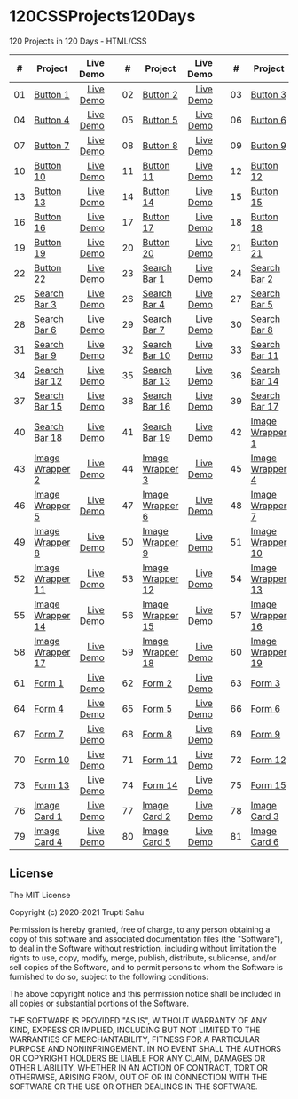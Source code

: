 # 120CSSProjects120Days
120 Projects in 120 Days - HTML/CSS

|  #  | Project | Live Demo |        |  #  | Project | Live Demo |        |  #  | Project | Live Demo |
| --- |---------| ---------:| ------ | --- |---------| ---------:| ------ | --- |---------| ---------:|
| 01  | [Button 1](https://github.com/TruptiSahu/120CSSProjects120Days/tree/master/1.Button/btn-1)                             | [Live Demo](https://codepen.io/TruptiSahu/pen/dypYzoQ)               || 02  | [Button 2](https://github.com/TruptiSahu/120CSSProjects120Days/tree/master/1.Button/btn-2)                             | [Live Demo](https://codepen.io/TruptiSahu/pen/rNMOzxY)  || 03  | [Button 3](https://github.com/TruptiSahu/120CSSProjects120Days/tree/master/1.Button/btn-3)                             | [Live Demo](https://codepen.io/TruptiSahu/pen/oNzjezJ)
| 04  | [Button 4](https://github.com/TruptiSahu/120CSSProjects120Days/tree/master/1.Button/btn-4)                             | [Live Demo](https://codepen.io/TruptiSahu/pen/LYRpjxM) || 05  | [Button 5](https://github.com/TruptiSahu/120CSSProjects120Days/tree/master/1.Button/btn-5)                             | [Live Demo](https://codepen.io/TruptiSahu/pen/PoGPKpq) | | 06  | [Button 6](https://github.com/TruptiSahu/120CSSProjects120Days/tree/master/1.Button/btn-6)                             | [Live Demo](https://codepen.io/TruptiSahu/pen/XWjmaME) 
| 07  | [Button 7](https://github.com/TruptiSahu/120CSSProjects120Days/tree/master/1.Button/btn-7)                             | [Live Demo](https://codepen.io/TruptiSahu/pen/GRjpvvg) | | 08  | [Button 8](https://github.com/TruptiSahu/120CSSProjects120Days/tree/master/1.Button/btn-8)                             | [Live Demo](https://codepen.io/TruptiSahu/pen/qBaOXXL) || 09  | [Button 9](https://github.com/TruptiSahu/120CSSProjects120Days/tree/master/1.Button/btn-9)                             | [Live Demo](https://codepen.io/TruptiSahu/pen/jOMbLGm) 
| 10  | [Button 10](https://github.com/TruptiSahu/120CSSProjects120Days/tree/master/1.Button/btn-10)                             | [Live Demo](https://codepen.io/TruptiSahu/pen/RwGWZjb) || 11  | [Button 11](https://github.com/TruptiSahu/120CSSProjects120Days/tree/master/1.Button/btn-11)                             | [Live Demo](https://codepen.io/TruptiSahu/pen/MWjavOO) || 12  | [Button 12](https://github.com/TruptiSahu/120CSSProjects120Days/tree/master/1.Button/btn-12)                             | [Live Demo](https://codepen.io/TruptiSahu/pen/rNMOzYv)
| 13  | [Button 13](https://github.com/TruptiSahu/120CSSProjects120Days/tree/master/1.Button/btn-13)                             | [Live Demo](https://codepen.io/TruptiSahu/pen/abmvyER) || 14  | [Button 14](https://github.com/TruptiSahu/120CSSProjects120Days/tree/master/1.Button/btn-14)                             | [Live Demo](https://codepen.io/TruptiSahu/pen/RwGWZQw) || 15  | [Button 15](https://github.com/TruptiSahu/120CSSProjects120Days/tree/master/1.Button/btn-15)                             | [Live Demo](https://codepen.io/TruptiSahu/pen/xxEwLYQ) 
| 16  | [Button 16](https://github.com/TruptiSahu/120CSSProjects120Days/tree/master/1.Button/btn-16)                             | [Live Demo](https://codepen.io/TruptiSahu/pen/OJRyjvN) || 17  | [Button 17](https://github.com/TruptiSahu/120CSSProjects120Days/tree/master/1.Button/btn-17)                             | [Live Demo](https://codepen.io/TruptiSahu/pen/zYKvdWJ) || 18  | [Button 18](https://github.com/TruptiSahu/120CSSProjects120Days/tree/master/1.Button/btn-18)                             | [Live Demo](https://codepen.io/TruptiSahu/pen/RwGWZJN)
| 19  | [Button 19](https://github.com/TruptiSahu/120CSSProjects120Days/tree/master/1.Button/btn-19)                             | [Live Demo](https://codepen.io/TruptiSahu/pen/YzGyxjK) || 20  | [Button 20](https://github.com/TruptiSahu/120CSSProjects120Days/tree/master/1.Button/btn-20)                             | [Live Demo](https://codepen.io/TruptiSahu/pen/yLaYoxv) || 21  | [Button 21](https://github.com/TruptiSahu/120CSSProjects120Days/tree/master/1.Button/btn-21)                             | [Live Demo](https://codepen.io/TruptiSahu/pen/MWjavPV) 
| 22  | [Button 22](https://github.com/TruptiSahu/120CSSProjects120Days/tree/master/1.Button/btn-22)                             | [Live Demo](https://codepen.io/TruptiSahu/pen/abmvyQX) || 23  | [Search Bar 1](https://github.com/TruptiSahu/120CSSProjects120Days/tree/master/2.Search%20Bar/searchBar-1)                             | [Live Demo](https://codepen.io/TruptiSahu/pen/RwGWLba) || 24  | [Search Bar 2](https://github.com/TruptiSahu/120CSSProjects120Days/tree/master/2.Search%20Bar/searchBar-2)                             | [Live Demo](https://codepen.io/TruptiSahu/pen/rNMOGjb)
| 25  | [Search Bar 3](https://github.com/TruptiSahu/120CSSProjects120Days/tree/master/2.Search%20Bar/searchBar-3)                             | [Live Demo](https://codepen.io/TruptiSahu/pen/PoGPJpK) || 26  | [Search Bar 4](https://github.com/TruptiSahu/120CSSProjects120Days/tree/master/2.Search%20Bar/searchBar-4)                             | [Live Demo](https://codepen.io/TruptiSahu/pen/WNGQZOJ) || 27  | [Search Bar 5](https://github.com/TruptiSahu/120CSSProjects120Days/tree/master/2.Search%20Bar/searchBar-5)                             | [Live Demo](https://codepen.io/TruptiSahu/pen/JjRYrLY) 
| 28  | [Search Bar 6](https://github.com/TruptiSahu/120CSSProjects120Days/tree/master/2.Search%20Bar/searchBar-6)                             | [Live Demo](https://codepen.io/TruptiSahu/pen/BaLowvV) || 29  | [Search Bar 7](https://github.com/TruptiSahu/120CSSProjects120Days/tree/master/2.Search%20Bar/searchBar-7)                             | [Live Demo](https://codepen.io/TruptiSahu/pen/LYRpzvx) || 30  | [Search Bar 8](https://github.com/TruptiSahu/120CSSProjects120Days/tree/master/2.Search%20Bar/searchBar-8)                             | [Live Demo](https://codepen.io/TruptiSahu/pen/GRjpMaQ)
| 31  | [Search Bar 9](https://github.com/TruptiSahu/120CSSProjects120Days/tree/master/2.Search%20Bar/searchBar-9)                             | [Live Demo](https://codepen.io/TruptiSahu/pen/jOMbGjJ) || 32  | [Search Bar 10](https://github.com/TruptiSahu/120CSSProjects120Days/tree/master/2.Search%20Bar/searchBar-10)                             | [Live Demo](https://codepen.io/TruptiSahu/pen/yLaYPBm) || 33  | [Search Bar 11](https://github.com/TruptiSahu/120CSSProjects120Days/tree/master/2.Search%20Bar/searchBar-11)                             | [Live Demo](https://codepen.io/TruptiSahu/pen/ZEpbapb) 
| 34  | [Search Bar 12](https://github.com/TruptiSahu/120CSSProjects120Days/tree/master/2.Search%20Bar/searchBar-12)                             | [Live Demo](https://codepen.io/TruptiSahu/pen/NWRGwRm) || 35  | [Search Bar 13](https://github.com/TruptiSahu/120CSSProjects120Days/tree/master/2.Search%20Bar/searchBar-13)                             | [Live Demo](https://codepen.io/TruptiSahu/pen/QWKjOGX) || 36  | [Search Bar 14](https://github.com/TruptiSahu/120CSSProjects120Days/tree/master/2.Search%20Bar/searchBar-14)                             | [Live Demo](https://codepen.io/TruptiSahu/pen/poEjdeo)
| 37  | [Search Bar 15](https://github.com/TruptiSahu/120CSSProjects120Days/tree/master/2.Search%20Bar/searchBar-15)                             | [Live Demo](https://codepen.io/TruptiSahu/pen/mdrepae) || 38  | [Search Bar 16](https://github.com/TruptiSahu/120CSSProjects120Days/tree/master/2.Search%20Bar/searchBar-16)                             | [Live Demo](https://codepen.io/TruptiSahu/pen/BaLoJMp) || 39  | [Search Bar 17](https://github.com/TruptiSahu/120CSSProjects120Days/tree/master/2.Search%20Bar/searchBar-17)                             | [Live Demo](https://codepen.io/TruptiSahu/pen/zYKvpeM) 
| 40  | [Search Bar 18](https://github.com/TruptiSahu/120CSSProjects120Days/tree/master/2.Search%20Bar/searchBar-18)                             | [Live Demo](https://codepen.io/TruptiSahu/pen/QWKjaoq) || 41  | [Search Bar 19](https://github.com/TruptiSahu/120CSSProjects120Days/tree/master/2.Search%20Bar/searchBar-19)                             | [Live Demo](https://codepen.io/TruptiSahu/pen/xxEwpNe) || 42  | [Image Wrapper 1](https://github.com/TruptiSahu/120CSSProjects120Days/tree/master/3.Image%20Wrapper/img-wrapper-1)                             | [Live Demo](https://codepen.io/TruptiSahu/pen/xxEwYwo)
| 43  | [Image Wrapper 2](https://github.com/TruptiSahu/120CSSProjects120Days/tree/master/3.Image%20Wrapper/img-wrapper-2)                             | [Live Demo](https://codepen.io/TruptiSahu/pen/jOMbZWz) || 44  | [Image Wrapper 3](https://github.com/TruptiSahu/120CSSProjects120Days/tree/master/3.Image%20Wrapper/img-wrapper-3)                             | [Live Demo](https://codepen.io/TruptiSahu/pen/dypYdMY) || 45  | [Image Wrapper 4](https://github.com/TruptiSahu/120CSSProjects120Days/tree/master/3.Image%20Wrapper/img-wrapper-4)                             | [Live Demo](https://codepen.io/TruptiSahu/pen/MWjaQyP) 
| 46  | [Image Wrapper 5](https://github.com/TruptiSahu/120CSSProjects120Days/tree/master/3.Image%20Wrapper/img-wrapper-5)                             | [Live Demo](https://codepen.io/TruptiSahu/pen/XWjmZKG) || 47  | [Image Wrapper 6](https://github.com/TruptiSahu/120CSSProjects120Days/tree/master/3.Image%20Wrapper/img-wrapper-6)                             | [Live Demo](https://codepen.io/TruptiSahu/pen/OJRyQRg) || 48  | [Image Wrapper 7](https://github.com/TruptiSahu/120CSSProjects120Days/tree/master/3.Image%20Wrapper/img-wrapper-7)                             | [Live Demo](https://codepen.io/TruptiSahu/pen/MWjaQjz)
| 49  | [Image Wrapper 8](https://github.com/TruptiSahu/120CSSProjects120Days/tree/master/3.Image%20Wrapper/img-wrapper-8)                             | [Live Demo](https://codepen.io/TruptiSahu/pen/NWRGyby) || 50  | [Image Wrapper 9](https://github.com/TruptiSahu/120CSSProjects120Days/tree/master/3.Image%20Wrapper/img-wrapper-9)                             | [Live Demo](https://codepen.io/TruptiSahu/pen/eYdpVgx) || 51  | [Image Wrapper 10](https://github.com/TruptiSahu/120CSSProjects120Days/tree/master/3.Image%20Wrapper/img-wrapper-10)                             | [Live Demo](https://codepen.io/TruptiSahu/pen/YzGyeZW) 
| 52  | [Image Wrapper 11](https://github.com/TruptiSahu/120CSSProjects120Days/tree/master/3.Image%20Wrapper/img-wrapper-11)                             | [Live Demo](https://codepen.io/TruptiSahu/pen/VwKvQWj) || 53  | [Image Wrapper 12](https://github.com/TruptiSahu/120CSSProjects120Days/tree/master/3.Image%20Wrapper/img-wrapper-12)                             | [Live Demo](https://codepen.io/TruptiSahu/pen/ZEpbrXP) || 54  | [Image Wrapper 13](https://github.com/TruptiSahu/120CSSProjects120Days/tree/master/3.Image%20Wrapper/img-wrapper-13)                             | [Live Demo](https://codepen.io/TruptiSahu/pen/BaLoYmJ)
| 55  | [Image Wrapper 14](https://github.com/TruptiSahu/120CSSProjects120Days/tree/master/3.Image%20Wrapper/img-wrapper-14)                             | [Live Demo](https://codepen.io/TruptiSahu/pen/qBaOxxb) || 56  | [Image Wrapper 15](https://github.com/TruptiSahu/120CSSProjects120Days/tree/master/3.Image%20Wrapper/img-wrapper-15)                             | [Live Demo](https://codepen.io/TruptiSahu/pen/vYXNdRx) || 57  | [Image Wrapper 16](https://github.com/TruptiSahu/120CSSProjects120Days/tree/master/3.Image%20Wrapper/img-wrapper-16)                             | [Live Demo](https://codepen.io/TruptiSahu/pen/KKgdQeb) 
| 58  | [Image Wrapper 17](https://github.com/TruptiSahu/120CSSProjects120Days/tree/master/3.Image%20Wrapper/img-wrapper-17)                             | [Live Demo](https://codepen.io/TruptiSahu/pen/yLaYvQr) || 59  | [Image Wrapper 18](https://github.com/TruptiSahu/120CSSProjects120Days/tree/master/3.Image%20Wrapper/img-wrapper-18)                             | [Live Demo](https://codepen.io/TruptiSahu/pen/bGwVLOj) || 60  | [Image Wrapper 19](https://github.com/TruptiSahu/120CSSProjects120Days/tree/master/3.Image%20Wrapper/img-wrapper-19)                             | [Live Demo](https://codepen.io/TruptiSahu/pen/OJRyQqZ)
| 61  | [Form 1](https://github.com/TruptiSahu/120CSSProjects120Days/tree/master/4.Form/form-1)                             | [Live Demo](https://codepen.io/TruptiSahu/pen/ExgVQqP) || 62  | [Form 2](https://github.com/TruptiSahu/120CSSProjects120Days/tree/master/4.Form/form-2)                             | [Live Demo](https://codepen.io/TruptiSahu/pen/OJRyvPw) || 63  | [Form 3](https://github.com/TruptiSahu/120CSSProjects120Days/tree/master/4.Form/form-3)                             | [Live Demo](https://codepen.io/TruptiSahu/pen/zYKvWGq)
| 64  | [Form 4](https://github.com/TruptiSahu/120CSSProjects120Days/tree/master/4.Form/form-4)                             | [Live Demo](https://codepen.io/TruptiSahu/pen/PoGPRqB) || 65  | [Form 5](https://github.com/TruptiSahu/120CSSProjects120Days/tree/master/4.Form/form-5)                             | [Live Demo](https://codepen.io/TruptiSahu/pen/LYRpdpy) || 66  | [Form 6](https://github.com/TruptiSahu/120CSSProjects120Days/tree/master/4.Form/form-6)                             | [Live Demo](https://codepen.io/TruptiSahu/pen/YzGyaWY)
| 67  | [Form 7](https://github.com/TruptiSahu/120CSSProjects120Days/tree/master/4.Form/form-7)                             | [Live Demo](https://codepen.io/TruptiSahu/pen/KKgdogO) || 68  | [Form 8](https://github.com/TruptiSahu/120CSSProjects120Days/tree/master/4.Form/form-8)                             | [Live Demo](https://codepen.io/TruptiSahu/pen/oNzjqBG) || 69  | [Form 9](https://github.com/TruptiSahu/120CSSProjects120Days/tree/master/4.Form/form-9)                             | [Live Demo](https://codepen.io/TruptiSahu/pen/OJRyvpa)
| 70  | [Form 10](https://github.com/TruptiSahu/120CSSProjects120Days/tree/master/4.Form/form-10)                             | [Live Demo](https://codepen.io/TruptiSahu/pen/KKgdoqK) || 71  | [Form 11](https://github.com/TruptiSahu/120CSSProjects120Days/tree/master/4.Form/form-11)                             | [Live Demo](https://codepen.io/TruptiSahu/pen/QWKjmge) || 72  | [Form 12](https://github.com/TruptiSahu/120CSSProjects120Days/tree/master/4.Form/form-12)                             | [Live Demo](https://codepen.io/TruptiSahu/pen/YzGyaxa)
| 73  | [Form 13](https://github.com/TruptiSahu/120CSSProjects120Days/tree/master/4.Form/form-13)                             | [Live Demo](https://codepen.io/TruptiSahu/pen/KKgdoXK) || 74  | [Form 14](https://github.com/TruptiSahu/120CSSProjects120Days/tree/master/4.Form/form-14)                             | [Live Demo](https://codepen.io/TruptiSahu/pen/LYRpdOO) || 75  | [Form 15](https://github.com/TruptiSahu/120CSSProjects120Days/tree/master/4.Form/form-15)                             | [Live Demo](https://codepen.io/TruptiSahu/pen/mdrexpG)
| 76  | [Image Card 1](https://github.com/TruptiSahu/120CSSProjects120Days/tree/master/5.Image%20Card/img-card-1)                             | [Live Demo](https://codepen.io/TruptiSahu/pen/XWjmExR) || 77  | [Image Card 2](https://github.com/TruptiSahu/120CSSProjects120Days/tree/master/5.Image%20Card/img-card-2)                             | [Live Demo](https://codepen.io/TruptiSahu/pen/LYRpdqm) || 78  | [Image Card 3](https://github.com/TruptiSahu/120CSSProjects120Days/tree/master/5.Image%20Card/img-card-3)                             | [Live Demo](https://codepen.io/TruptiSahu/pen/WNGQzBv)
| 79  | [Image Card 4](https://github.com/TruptiSahu/120CSSProjects120Days/tree/master/5.Image%20Card/img-card-4)                             | [Live Demo](https://codepen.io/TruptiSahu/pen/XWjmExR) || 80  | [Image Card 5](https://github.com/TruptiSahu/120CSSProjects120Days/tree/master/5.Image%20Card/img-card-5)                             | [Live Demo](https://codepen.io/TruptiSahu/pen/LYRpdqm) || 81  | [Image Card 6](https://github.com/TruptiSahu/120CSSProjects120Days/tree/master/5.Image%20Card/img-card-6)                             | [Live Demo](https://codepen.io/TruptiSahu/pen/WNGQzBv)

## License

The MIT License

Copyright (c) 2020-2021 Trupti Sahu

Permission is hereby granted, free of charge, to any person obtaining a copy
of this software and associated documentation files (the "Software"), to deal
in the Software without restriction, including without limitation the rights
to use, copy, modify, merge, publish, distribute, sublicense, and/or sell
copies of the Software, and to permit persons to whom the Software is
furnished to do so, subject to the following conditions:

The above copyright notice and this permission notice shall be included in
all copies or substantial portions of the Software.

THE SOFTWARE IS PROVIDED "AS IS", WITHOUT WARRANTY OF ANY KIND, EXPRESS OR
IMPLIED, INCLUDING BUT NOT LIMITED TO THE WARRANTIES OF MERCHANTABILITY,
FITNESS FOR A PARTICULAR PURPOSE AND NONINFRINGEMENT. IN NO EVENT SHALL THE
AUTHORS OR COPYRIGHT HOLDERS BE LIABLE FOR ANY CLAIM, DAMAGES OR OTHER
LIABILITY, WHETHER IN AN ACTION OF CONTRACT, TORT OR OTHERWISE, ARISING FROM,
OUT OF OR IN CONNECTION WITH THE SOFTWARE OR THE USE OR OTHER DEALINGS IN
THE SOFTWARE.

